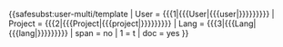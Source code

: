{{<includeonly>safesubst:</includeonly>user-multi<noinclude>/template</noinclude>
 | User    = {{{1|{{{User|{{{user|}}}}}}}}}
 | Project = {{{2|{{{Project|{{{project|}}}}}}}}}
 | Lang    = {{{3|{{{Lang|{{{lang|}}}}}}}}}
 | span    = no
 | 1       = t
 | doc     = yes
}}